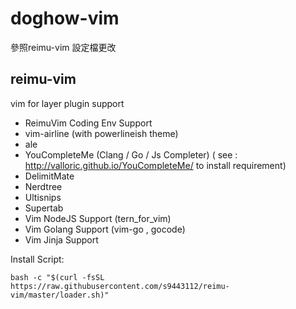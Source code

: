 # doghow-vim 
參照reimu-vim 設定檔更改


## reimu-vim

vim for layer plugin support

- ReimuVim Coding Env Support
- vim-airline (with powerlineish theme)
- ale
- YouCompleteMe (Clang / Go / Js Completer) ( see : http://valloric.github.io/YouCompleteMe/ to install requirement)
- DelimitMate 
- Nerdtree 
- Ultisnips
- Supertab
- Vim NodeJS Support (tern_for_vim)
- Vim Golang Support (vim-go , gocode)
- Vim Jinja Support




Install Script:
```
bash -c "$(curl -fsSL https://raw.githubusercontent.com/s9443112/reimu-vim/master/loader.sh)"

```
